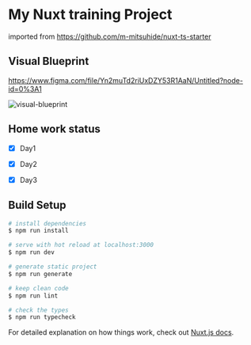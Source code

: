 # My Nuxt training Project

imported from https://github.com/m-mitsuhide/nuxt-ts-starter


## Visual Blueprint
https://www.figma.com/file/Yn2muTd2riUxDZY53R1AaN/Untitled?node-id=0%3A1

![visual-blueprint](https://i.ibb.co/xYkXhJ0/visual-blueprint.jpg)
## Home work status
 - [x] Day1
 - [x] Day2
 - [x] Day3


## Build Setup

``` bash
# install dependencies
$ npm run install

# serve with hot reload at localhost:3000
$ npm run dev

# generate static project
$ npm run generate

# keep clean code
$ npm run lint

# check the types
$ npm run typecheck
```

For detailed explanation on how things work, check out [Nuxt.js docs](https://nuxtjs.org).
